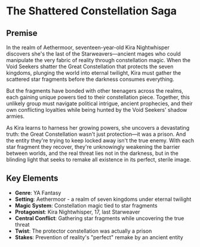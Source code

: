 # The Shattered Constellation Saga

## Premise

In the realm of Aethermoor, seventeen-year-old Kira Nightwhisper discovers she's the last of the Starweavers—ancient mages who could manipulate the very fabric of reality through constellation magic. When the Void Seekers shatter the Great Constellation that protects the seven kingdoms, plunging the world into eternal twilight, Kira must gather the scattered star fragments before the darkness consumes everything.

But the fragments have bonded with other teenagers across the realms, each gaining unique powers tied to their constellation piece. Together, this unlikely group must navigate political intrigue, ancient prophecies, and their own conflicting loyalties while being hunted by the Void Seekers' shadow armies.

As Kira learns to harness her growing powers, she uncovers a devastating truth: the Great Constellation wasn't just protection—it was a prison. And the entity they're trying to keep locked away isn't the true enemy. With each star fragment they recover, they're unknowingly weakening the barrier between worlds, and the real threat lies not in the darkness, but in the blinding light that seeks to remake all existence in its perfect, sterile image.

## Key Elements

- **Genre**: YA Fantasy
- **Setting**: Aethermoor - a realm of seven kingdoms under eternal twilight
- **Magic System**: Constellation magic tied to star fragments
- **Protagonist**: Kira Nightwhisper, 17, last Starweaver
- **Central Conflict**: Gathering star fragments while uncovering the true threat
- **Twist**: The protector constellation was actually a prison
- **Stakes**: Prevention of reality's "perfect" remake by an ancient entity